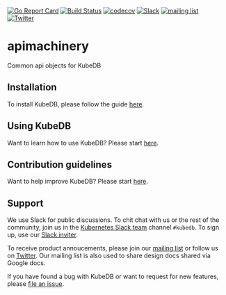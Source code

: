 [![Go Report Card](https://goreportcard.com/badge/github.com/kubedb/apimachinery)](https://goreportcard.com/report/github.com/kubedb/apimachinery)
[![Build Status](https://travis-ci.org/kubedb/apimachinery.svg?branch=master)](https://travis-ci.org/kubedb/apimachinery)
[![codecov](https://codecov.io/gh/kubedb/apimachinery/branch/master/graph/badge.svg)](https://codecov.io/gh/kubedb/apimachinery)
[![Slack](http://slack.kubernetes.io/badge.svg)](http://slack.kubernetes.io)
[![mailing list](https://img.shields.io/badge/mailing_list-join-blue.svg)](https://groups.google.com/forum/#!forum/kubedb)
[![Twitter](https://img.shields.io/twitter/follow/kubedb.svg?style=social&logo=twitter&label=Follow)](https://twitter.com/intent/follow?screen_name=kubedb)

# apimachinery
Common api objects for KubeDB

## Installation
To install KubeDB, please follow the guide [here](https://kubedb.com/docs/latest/setup/install/).

## Using KubeDB
Want to learn how to use KubeDB? Please start [here](https://kubedb.com/docs/latest/guides/).

## Contribution guidelines
Want to help improve KubeDB? Please start [here](https://kubedb.com/docs/latest/welcome/contributing/).

## Support
We use Slack for public discussions. To chit chat with us or the rest of the community, join us in the [Kubernetes Slack team](https://kubernetes.slack.com/messages/C8149MREV/) channel `#kubedb`. To sign up, use our [Slack inviter](http://slack.kubernetes.io/).

To receive product annoucements, please join our [mailing list](https://groups.google.com/forum/#!forum/kubedb) or follow us on [Twitter](https://twitter.com/KubeDB). Our mailing list is also used to share design docs shared via Google docs.

If you have found a bug with KubeDB or want to request for new features, please [file an issue](https://github.com/kubedb/project/issues/new).
